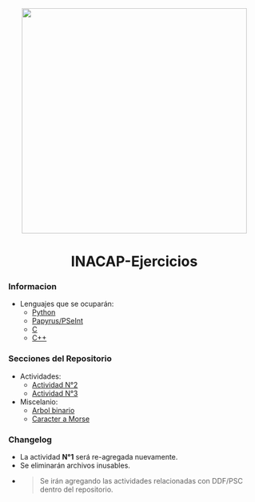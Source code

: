 <div align="center">
  <img src="https://upload.wikimedia.org/wikipedia/commons/thumb/d/dd/Logotipo_Inacap.svg/1200px-Logotipo_Inacap.svg.png" width="450"></img>
  <h1>INACAP-Ejercicios</h1>
</div>

### Informacion
   - Lenguajes que se ocuparán:
      - [Python](https://www.python.org)
      - [Papyrus/PSeInt](http://pseint.sourceforge.net)
      - [C](https://www.cprogramming.com)
      - [C++](https://www.cplusplus.com)

### Secciones del Repositorio
  - Actividades:
      - [Actividad N°2](https://github.com/leoarayav/INACAP-Ejercicios/tree/main/code)
      - [Actividad N°3](https://github.com/leoarayav/INACAP-Ejercicios/tree/main/code/actividad-3)
  - Miscelanio:
      - [Arbol binario](https://github.com/leoarayav/INACAP-Ejercicios/tree/main/code/misc/experimentacion)
      - [Caracter a Morse](https://github.com/leoarayav/INACAP-Ejercicios/tree/main/code/misc/conversion)
### Changelog
* La actividad **N°1** será re-agregada nuevamente.
* Se eliminarán archivos inusables.
* > Se irán agregando las actividades relacionadas con DDF/PSC dentro del repositorio.
